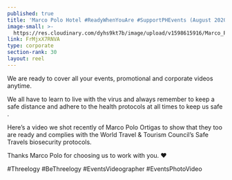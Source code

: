 ```yaml
---
published: true
title: 'Marco Polo Hotel #ReadyWhenYouAre #SupportPHEvents (August 2020) '
image-small: >-
  https://res.cloudinary.com/dyhs9kt7b/image/upload/v1598615916/Marco_Polo-02a.jpg
link: FrMjxX7RNVA
type: corporate
section-rank: 30
layout: reel
---
```

We are ready to cover all your events, promotional and corporate videos anytime. 

We all have to learn to live with the virus and always remember to keep a safe distance and adhere to the health protocols at all times to keep us safe . 

Here’s a video we shot recently of Marco Polo Ortigas to show that they too are ready and complies with the World Travel & Tourism Council’s Safe Travels biosecurity protocols. 

Thanks Marco Polo for choosing us to work with you. ❤

#Threelogy #BeThreelogy #EventsVideographer #EventsPhotoVideo
